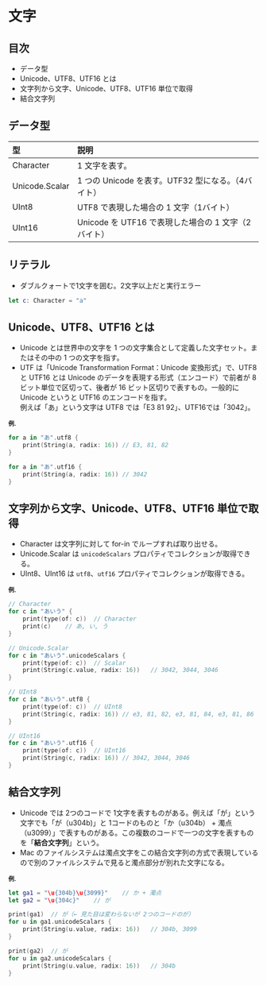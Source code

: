 # 文字

## 目次
- データ型
- Unicode、UTF8、UTF16 とは
- 文字列から文字、Unicode、UTF8、UTF16 単位で取得
- 結合文字列

## データ型

|型|説明|
|:--|:--|
|Character|1 文字を表す。|
|Unicode.Scalar|1 つの Unicode を表す。UTF32 型になる。（4バイト）|
|UInt8|UTF8 で表現した場合の 1 文字（1バイト）|
|UInt16|Unicode を UTF16 で表現した場合の 1 文字（2バイト）|

## リテラル
- ダブルクォートで1文字を囲む。2文字以上だと実行エラー

```Swift
let c: Character = "a"
```

## Unicode、UTF8、UTF16 とは
- Unicode とは世界中の文字を 1 つの文字集合として定義した文字セット。またはその中の 1 つの文字を指す。
- UTF は「Unicode Transformation Format：Unicode 変換形式」で、UTF8 と UTF16 とは Unicode のデータを表現する形式（エンコード）で前者が 8ビット単位で区切って、後者が 16 ビット区切りで表すもの。一般的に Unicode というと UTF16 のエンコードを指す。<br>
例えば「あ」という文字は UTF8 では「E3 81 92」、UTF16では「3042」。

<small>**例.**</small>
```Swift
for a in "あ".utf8 {
    print(String(a, radix: 16)) // E3, 81, 82
}

for a in "あ".utf16 {
    print(String(a, radix: 16)) // 3042
}
```

## 文字列から文字、Unicode、UTF8、UTF16 単位で取得
- Character は文字列に対して for-in でループすれば取り出せる。
- Unicode.Scalar は `unicodeScalars` プロパティでコレクションが取得できる。
- UInt8、UInt16 は `utf8`、`utf16` プロパティでコレクションが取得できる。

<small>**例.**</small>
```Swift
// Character
for c in "あいう" {
    print(type(of: c))  // Character
    print(c)    // あ, い, う
}

// Unicode.Scalar
for c in "あいう".unicodeScalars {
    print(type(of: c))  // Scalar
    print(String(c.value, radix: 16))   // 3042, 3044, 3046
}

// UInt8
for c in "あいう".utf8 {
    print(type(of: c))  // UInt8
    print(String(c, radix: 16)) // e3, 81, 82, e3, 81, 84, e3, 81, 86
}

// UInt16
for c in "あいう".utf16 {
    print(type(of: c))  // UInt16
    print(String(c, radix: 16)) // 3042, 3044, 3046
}
```


## 結合文字列
- Unicode では 2つのコードで 1文字を表すものがある。例えば「が」という文字でも「が（u304b)」と 1コードのものと「か（u304b） + 濁点（u3099）」で表すものがある。この複数のコードで一つの文字を表すものを「**結合文字列**」という。
- Mac のファイルシステムは濁点文字をこの結合文字列の方式で表現しているので別のファイルシステムで見ると濁点部分が別れた文字になる。

<small>**例.**</small>
```Swift
let ga1 = "\u{304b}\u{3099}"    // か + 濁点
let ga2 = "\u{304c}"    // が

print(ga1)  // が（← 見た目は変わらないが 2つのコードのが）
for u in ga1.unicodeScalars {
    print(String(u.value, radix: 16))   // 304b, 3099
}

print(ga2)  // が
for u in ga2.unicodeScalars {
    print(String(u.value, radix: 16))   // 304b
}
```

